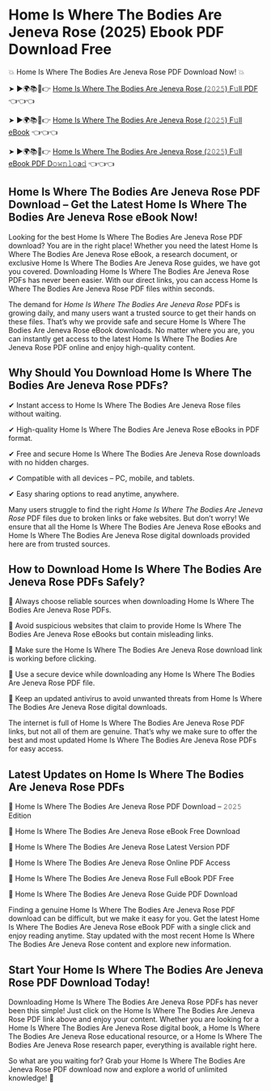 # Home Is Where The Bodies Are Jeneva Rose (2025) Ebook PDF Download Free

💥 Home Is Where The Bodies Are Jeneva Rose PDF Download Now! 💥

➤ ►🌍📚📱👉 [Home Is Where The Bodies Are Jeneva Rose (𝟸𝟶𝟸𝟻) F𝚞ll PDF](https://getpdf.xyz/home-is-where-the-bodies-are-jeneva-rose) 👈👈👈


➤ ►🌍📚📱👉 [Home Is Where The Bodies Are Jeneva Rose (𝟸𝟶𝟸𝟻) F𝚞ll eBook](https://getpdf.xyz/home-is-where-the-bodies-are-jeneva-rose) 👈👈👈


➤ ►🌍📚📱👉 [Home Is Where The Bodies Are Jeneva Rose (𝟸𝟶𝟸𝟻) F𝚞ll eBook PDF D𝚘𝚠𝚗𝚕𝚘a𝚍](https://getpdf.xyz/home-is-where-the-bodies-are-jeneva-rose) 👈👈👈


## Home Is Where The Bodies Are Jeneva Rose PDF Download – Get the Latest Home Is Where The Bodies Are Jeneva Rose eBook Now!

Looking for the best Home Is Where The Bodies Are Jeneva Rose PDF download? You are in the right place! Whether you need the latest Home Is Where The Bodies Are Jeneva Rose eBook, a research document, or exclusive Home Is Where The Bodies Are Jeneva Rose guides, we have got you covered. Downloading Home Is Where The Bodies Are Jeneva Rose PDFs has never been easier. With our direct links, you can access Home Is Where The Bodies Are Jeneva Rose PDF files within seconds.

The demand for *Home Is Where The Bodies Are Jeneva Rose* PDFs is growing daily, and many users want a trusted source to get their hands on these files. That’s why we provide safe and secure Home Is Where The Bodies Are Jeneva Rose eBook downloads. No matter where you are, you can instantly get access to the latest Home Is Where The Bodies Are Jeneva Rose PDF online and enjoy high-quality content.

## Why Should You Download Home Is Where The Bodies Are Jeneva Rose PDFs?

✔ Instant access to Home Is Where The Bodies Are Jeneva Rose files without waiting.

✔ High-quality Home Is Where The Bodies Are Jeneva Rose eBooks in PDF format.

✔ Free and secure Home Is Where The Bodies Are Jeneva Rose downloads with no hidden charges.

✔ Compatible with all devices – PC, mobile, and tablets.

✔ Easy sharing options to read anytime, anywhere.

Many users struggle to find the right *Home Is Where The Bodies Are Jeneva Rose* PDF files due to broken links or fake websites. But don’t worry! We ensure that all the Home Is Where The Bodies Are Jeneva Rose eBooks and Home Is Where The Bodies Are Jeneva Rose digital downloads provided here are from trusted sources.

## How to Download Home Is Where The Bodies Are Jeneva Rose PDFs Safely?

📌 Always choose reliable sources when downloading Home Is Where The Bodies Are Jeneva Rose PDFs.

📌 Avoid suspicious websites that claim to provide Home Is Where The Bodies Are Jeneva Rose eBooks but contain misleading links.

📌 Make sure the Home Is Where The Bodies Are Jeneva Rose download link is working before clicking.

📌 Use a secure device while downloading any Home Is Where The Bodies Are Jeneva Rose PDF file.

📌 Keep an updated antivirus to avoid unwanted threats from Home Is Where The Bodies Are Jeneva Rose digital downloads.

The internet is full of Home Is Where The Bodies Are Jeneva Rose PDF links, but not all of them are genuine. That’s why we make sure to offer the best and most updated Home Is Where The Bodies Are Jeneva Rose PDFs for easy access.

## Latest Updates on Home Is Where The Bodies Are Jeneva Rose PDFs

🔹 Home Is Where The Bodies Are Jeneva Rose PDF Download – 𝟸𝟶𝟸𝟻 Edition

🔹 Home Is Where The Bodies Are Jeneva Rose eBook Free Download

🔹 Home Is Where The Bodies Are Jeneva Rose Latest Version PDF

🔹 Home Is Where The Bodies Are Jeneva Rose Online PDF Access

🔹 Home Is Where The Bodies Are Jeneva Rose Full eBook PDF Free

🔹 Home Is Where The Bodies Are Jeneva Rose Guide PDF Download

Finding a genuine Home Is Where The Bodies Are Jeneva Rose PDF download can be difficult, but we make it easy for you. Get the latest Home Is Where The Bodies Are Jeneva Rose eBook PDF with a single click and enjoy reading anytime. Stay updated with the most recent Home Is Where The Bodies Are Jeneva Rose content and explore new information.

## Start Your Home Is Where The Bodies Are Jeneva Rose PDF Download Today!

Downloading Home Is Where The Bodies Are Jeneva Rose PDFs has never been this simple! Just click on the Home Is Where The Bodies Are Jeneva Rose PDF link above and enjoy your content. Whether you are looking for a Home Is Where The Bodies Are Jeneva Rose digital book, a Home Is Where The Bodies Are Jeneva Rose educational resource, or a Home Is Where The Bodies Are Jeneva Rose research paper, everything is available right here.

So what are you waiting for? Grab your Home Is Where The Bodies Are Jeneva Rose PDF download now and explore a world of unlimited knowledge! 🚀